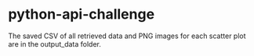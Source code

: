 # python-api-challenge
The saved CSV of all retrieved data and PNG images for each scatter plot are in the output_data folder.
